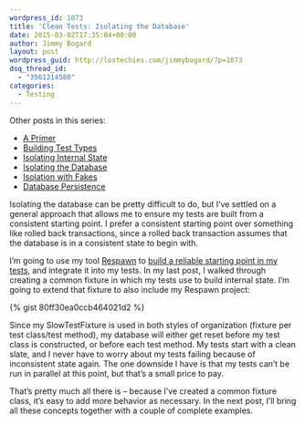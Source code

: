 ```yaml
---
wordpress_id: 1073
title: 'Clean Tests: Isolating the Database'
date: 2015-03-02T17:35:04+00:00
author: Jimmy Bogard
layout: post
wordpress_guid: http://lostechies.com/jimmybogard/?p=1073
dsq_thread_id:
  - "3561214580"
categories:
  - Testing
---
```

Other posts in this series:

  * [A Primer](http://lostechies.com/jimmybogard/2015/01/29/clean-tests-a-primer/)
  * [Building Test Types](http://lostechies.com/jimmybogard/2015/02/05/clean-tests-building-test-types/)
  * [Isolating Internal State](http://lostechies.com/jimmybogard/2015/02/17/clean-tests-isolating-internal-state/)
  * [Isolating the Database](http://lostechies.com/jimmybogard/2015/03/02/clean-tests-isolating-the-database/)
  * [Isolation with Fakes](https://lostechies.com/jimmybogard/2015/03/24/clean-tests-isolation-with-fakes/)
  * [Database Persistence](https://lostechies.com/jimmybogard/2015/04/07/clean-tests-database-peristence)

Isolating the database can be pretty difficult to do, but I’ve settled on a general approach that allows me to ensure my tests are built from a consistent starting point. I prefer a consistent starting point over something like rolled back transactions, since a rolled back transaction assumes that the database is in a consistent state to begin with.

I’m going to use my tool [Respawn](https://github.com/jbogard/respawn) to [build a reliable starting point in my tests](http://lostechies.com/jimmybogard/2015/02/19/reliable-database-tests-with-respawn/), and integrate it into my tests. In my last post, I walked through creating a common fixture in which my tests use to build internal state. I’m going to extend that fixture to also include my Respawn project:

{% gist 80ff30ea0ccb464021d2 %}

Since my SlowTestFixture is used in both styles of organization (fixture per test class/test method), my database will either get reset before my test class is constructed, or before each test method. My tests start with a clean slate, and I never have to worry about my tests failing because of inconsistent state again. The one downside I have is that my tests can’t be run in parallel at this point, but that’s a small price to pay.

That’s pretty much all there is – because I’ve created a common fixture class, it’s easy to add more behavior as necessary. In the next post, I’ll bring all these concepts together with a couple of complete examples.